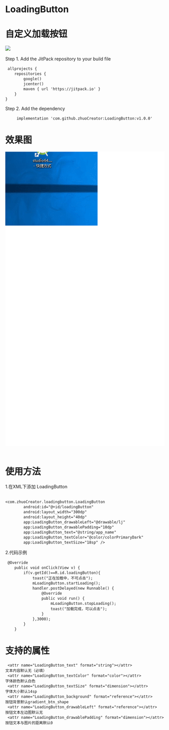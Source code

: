 # LoadingButton
# 自定义加载按钮
[![](https://jitpack.io/v/zhuoCreator/LoadingButton.svg)](https://jitpack.io/#zhuoCreator/LoadingButton)



Step 1. Add the JitPack repository to your build file
```
 allprojects {
    repositories {
        google()
        jcenter()
        maven { url 'https://jitpack.io' } 
    }
}

```

Step 2. Add the dependency

   
```
     implementation 'com.github.zhuoCreator:LoadingButton:v1.0.0'
```


# 效果图
![](https://github.com/zhuoCreator/LoadingButton/blob/master/app/src/main/res/drawable/GIF.gif)  


# 使用方法
1.在XML下添加 LoadingButton
```

<com.zhuoCreator.loadingbutton.LoadingButton
        android:id="@+id/loadingButton"
        android:layout_width="300dp"
        android:layout_height="40dp"
        app:LoadingButton_drawableLeft="@drawable/lj"
        app:LoadingButton_drawablePadding="10dp"
        app:LoadingButton_text="@string/app_name"
        app:LoadingButton_textColor="@color/colorPrimaryDark"
        app:LoadingButton_textSize="18sp" />

```


2.代码示例
```
 @Override
    public void onClick(View v) {
        if(v.getId()==R.id.loadingButton){
            toast("正在加载中，不可点击");
            mLoadingButton.startLoading();
            handler.postDelayed(new Runnable() {
                @Override
                public void run() {
                    mLoadingButton.stopLoading();
                    toast("加载完成，可以点击");
                }
            },3000);
        }
    }

```




# 支持的属性
```
 <attr name="LoadingButton_text" format="string"></attr>                    文本内容默认无（必填）
 <attr name="LoadingButton_textColor" format="color"></attr>                字体颜色默认白色
 <attr name="LoadingButton_textSize" format="dimension"></attr>             字体大小默认14sp
 <attr name="LoadingButton_background" format="reference"></attr>           按钮背景默认gradient_btn_shape
 <attr name="LoadingButton_drawableLeft" format="reference"></attr>         按钮文本左边图默认无
 <attr name="LoadingButton_drawablePadding" format="dimension"></attr>      按钮文本与图片的距离默认0

```
